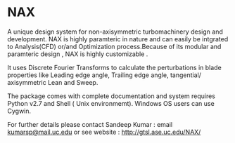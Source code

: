# NAX
A unique design system for non-axisymmetric turbomachinery design and development. 
NAX is highly paramteric in nature and can easily be intgrated to Analysis(CFD) or/and Optimization process.Because of its modular and paramteric design , NAX is highly customizable .

It uses Discrete Fourier Transforms to calculate the perturbations in blade properties like Leading edge angle, Trailing edge angle, tangential/ axisymmetric Lean and Sweep. 

The package comes with complete documentation and system requires Python v2.7 and Shell ( Unix environmemt). Windows OS users can use Cygwin. 

For further details please contact 
Sandeep Kumar : email kumarsp@mail.uc.edu 
or see website : http://gtsl.ase.uc.edu/NAX/

